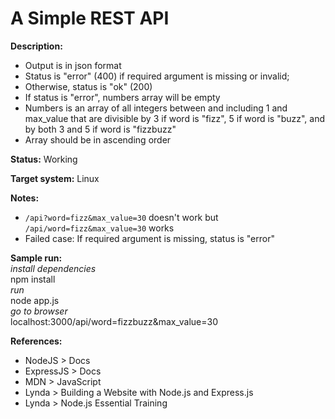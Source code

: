 A Simple REST API
=================

**Description:**
 * Output is in json format
 * Status is "error" (400) if required argument is missing or invalid;
 * Otherwise, status is "ok" (200)
 * If status is "error", numbers array will be empty
 * Numbers is an array of all integers between and including 1 and max_value that are divisible by 3 if word is "fizz", 5 if word is "buzz", and by both 3 and 5 if word is "fizzbuzz"
 * Array should be in ascending order

**Status:** Working  

**Target system:** Linux  

**Notes:**
 * `/api?word=fizz&max_value=30` doesn't work but `/api/word=fizz&max_value=30` works
 * Failed case: If required argument is missing, status is "error"

**Sample run:**  
_install dependencies_  
npm install  
_run_  
node app.js  
_go to browser_  
localhost:3000/api/word=fizzbuzz&max_value=30

**References:**
 * NodeJS > Docs
 * ExpressJS > Docs
 * MDN > JavaScript
 * Lynda > Building a Website with Node.js and Express.js
 * Lynda > Node.js Essential Training
